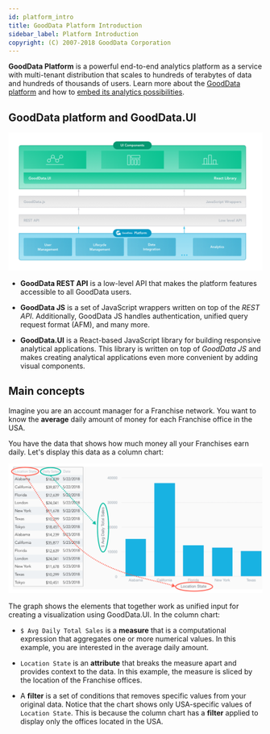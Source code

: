 ```yaml
---
id: platform_intro
title: GoodData Platform Introduction
sidebar_label: Platform Introduction
copyright: (C) 2007-2018 GoodData Corporation
---
```


**GoodData Platform** is a powerful end-to-end analytics platform as a service with multi-tenant distribution that scales to hundreds of terabytes of data and hundreds of thousands of users. Learn more about the [GoodData platform](https://www.gooddata.com/platform) and how to [embed its analytics possibilities](https://www.gooddata.com/embedded-analytics).

## GoodData platform and GoodData.UI

![GoodData Platform and GoodData.UI](assets/gooddata_platform_ui.png "GoodData Platform and GoodData.UI")

* **GoodData REST API** is a low-level API that makes the platform features accessible to all GoodData users.

* **GoodData JS** is a set of JavaScript wrappers written on top of the *REST API*. Additionally, GoodData JS handles authentication, unified query request format (AFM), and many more.

* **GoodData.UI** is a React-based JavaScript library for building responsive analytical applications. This library is written on top of *GoodData JS* and makes creating analytical applications even more convenient by adding visual components.

## Main concepts

Imagine you are an account manager for a Franchise network. You want to know the **average** daily amount of money for each Franchise office in the USA.

You have the data that shows how much money all your Franchises earn daily. Let's display this data as a column chart:

![Column Chart](assets/intro_column_chart.png "Column Chart")

The graph shows the elements that together work as unified input for creating a visualization using GoodData.UI. In the column chart:

* `$ Avg Daily Total Sales` is a **measure** that is a computational expression that aggregates one or more numerical values. In this example, you are interested in the average daily amount.

* `Location State` is an **attribute** that breaks the measure apart and provides context to the data. In this example, the measure is sliced by the location of the Franchise offices.

* A **filter** is a set of conditions that removes specific values from your original data. Notice that the chart shows only USA-specific values of `Location State`. This is because the column chart has a **filter** applied to display only the offices located in the USA.